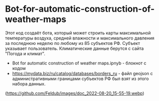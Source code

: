 # Bot-for-automatic-construction-of-weather-maps
Этот код создаёт бота, который может строить карты максимальной температуры воздуха, средней влажности и максимального давления за последнюю неделю по любому из 85 субъектов РФ. Субъект указывает пользователь.   Климатические данные берутся с сайта "Погода и климат". 

* Bot for automatic construction of weather maps.ipnyb - блокнот с кодом
* https://mydata.biz/ru/catalog/databases/borders_ru - файл geojson с административными границами субъектов РФ был взят из этого набора данных.



(https://github.com/Feldub/images/doc_2022-08-20_15-55-19.webp)
